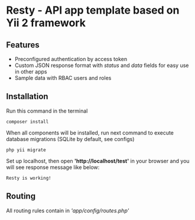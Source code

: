# Resty - API app template based on Yii 2 framework

## Features

- Preconfigured authentication by access token
- Custom JSON response format with *status* and *data* fields for easy use in other apps
- Sample data with RBAC users and roles
 
## Installation

Run this command in the terminal

```text
composer install
```

When all components will be installed, run next command to execute database migrations (SQLite by default, see configs)
```text
php yii migrate
```

Set up localhost, then open **'http://localhost/test'** in your browser and you will see response message like below:

```text
Resty is working!
```

## Routing

All routing rules contain in *'app/config/routes.php'*
